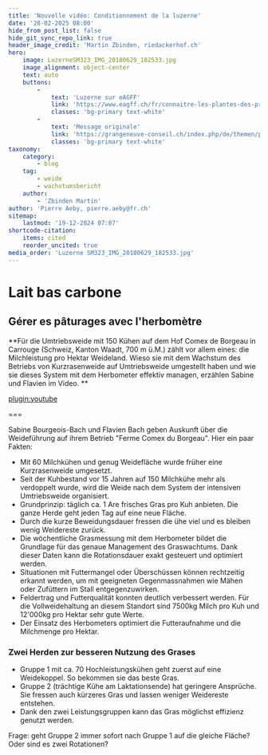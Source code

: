 ```yaml
---
title: 'Nouvelle vidéo: Conditionnement de la luzerne'
date: '28-02-2025 08:00'
hide_from_post_list: false
hide_git_sync_repo_link: true
header_image_credit: 'Martin Zbinden, riedackerhof.ch'
hero:
    image: LuzerneSM323_IMG_20180629_182533.jpg
    image_alignment: object-center
    text: auto
    buttons:
        -
            text: 'Luzerne sur eAGFF'
            link: 'https://www.eagff.ch/fr/connaitre-les-plantes-des-prairies/legumineuses/particularites-par-espece/luzerne'
            classes: 'bg-primary text-white'
        -
            text: 'Message originale'
            link: 'https://grangeneuve-conseil.ch/index.php/de/themen/pflanzenbau/1013-ernte-und-konservierung-der-luzerne'
            classes: 'bg-primary text-white'
taxonomy:
    category:
        - blog
    tag:
        - weide
        - wachstumsbericht
    author:
        - 'Zbinden Martin'
author: 'Pierre Aeby, pierre.aeby@fr.ch'
sitemap:
    lastmod: '19-12-2024 07:07'
shortcode-citation:
    items: cited
    reorder_uncited: true
media_order: 'Luzerne SM323_IMG_20180629_182533.jpg'
---
```


# Lait bas carbone
## Gérer es pâturages avec l'herbomètre

**Für die Umtriebsweide mit 150 Kühen auf dem Hof Comex de Borgeau in Carrouge (Schweiz, Kanton Waadt, 700 m ü.M.) zählt vor allem eines: die Milchleistung pro Hektar Weideland. Wieso sie mit dem Wachstum des Betriebs von Kurzrasenweide auf Umtriebsweide umgestellt haben und wie sie dieses System mit dem Herbometer effektiv managen, erzählen Sabine und Flavien im Video.
**

[plugin:youtube](https://www.youtube.com/watch?v=-vBdgs3OOOY)

===

Sabine Bourgeois-Bach und Flavien Bach geben Auskunft über die Weideführung auf ihrem Betrieb "Ferme Comex du Borgeau". Hier ein paar Fakten:

- Mit 60 Milchkühen und genug Weidefläche wurde früher eine Kurzrasenweide umgesetzt.
- Seit der Kuhbestand vor 15 Jahren auf 150 Milchkühe mehr als verdoppelt wurde, wird die Weide nach dem System der intensiven Umtriebsweide organisiert. 
- Grundprinzip: täglich ca. 1 Are frisches Gras pro Kuh anbieten. Die ganze Herde geht jeden Tag auf eine neue Fläche. 
- Durch die kurze Beweidungsdauer fressen die ühe viel und es bleiben wenig Weidereste zurück.
- Die wöchentliche Grasmessung mit dem Herbometer bildet die Grundlage für das genaue Management des Graswachtums. Dank dieser Daten kann die Rotationsdauer exakt gesteuert und  optimiert werden.
- Situationen mit Futtermangel oder Überschüssen können rechtzeitig erkannt werden, um mit geeigneten Gegenmassnahmen wie Mähen oder Zufüttern im Stall entgegenzuwirken.
- Feldertrag und Futterqualität konnten deutlich verbessert werden. Für die Vollweidehaltung an diesem Standort sind 7500kg Milch pro Kuh und 12'000kg pro Hektar sehr gute Werte.
- Der Einsatz des Herbometers optimiert die Futteraufnahme und die Milchmenge pro Hektar.

### Zwei Herden zur besseren Nutzung des Grases
- Gruppe 1 mit ca. 70 Hochleistungskühen geht zuerst auf eine Weidekoppel. So bekommen sie das beste Gras.
- Gruppe 2 (trächtige Kühe am Laktationsende) hat geringere Ansprüche. Sie fressen auch kürzeres Gras und lassen weniger Weidereste entstehen.
- Dank den zwei Leistungsgruppen kann das Gras möglichst effizienz genutzt werden.

Frage: geht Gruppe 2 immer sofort nach Gruppe 1 auf die gleiche Fläche? Oder sind es zwei Rotationen?





